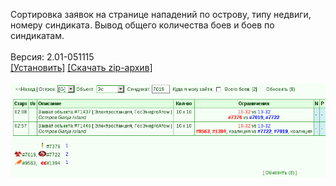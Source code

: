 Сортировка заявок на странице нападений по острову, типу недвиги, номеру синдиката. Вывод общего количества боев и боев по синдикатам.
<br>
<br>
Версия: 2.01-051115
<br>
[[Установить]](https://raw.githubusercontent.com/MyRequiem/comfortablePlayingInGW/master/separatedScripts/SortSyndWars/sortSyndWars.user.js) [[Скачать zip-архив]](https://raw.githubusercontent.com/MyRequiem/comfortablePlayingInGW/master/separatedScripts/SortSyndWars/sortSyndWars.user.js.zip)
<br>
<br>
![SortSyndWars](https://raw.githubusercontent.com/MyRequiem/comfortablePlayingInGW/master/imgs/SortSyndWars/screen.png)
<br>
